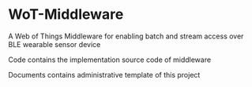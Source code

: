 # WoT-Middleware

A Web of Things Middleware for enabling batch and stream access over BLE wearable sensor device 

Code contains the implementation source code of middleware

Documents contains administrative template of this project

